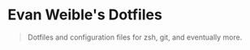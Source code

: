 Evan Weible's Dotfiles
======================

> Dotfiles and configuration files for zsh, git, and eventually more.

